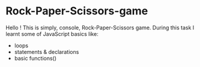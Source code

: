 # Rock-Paper-Scissors-game
Hello !
This is simply, console,  Rock-Paper-Scissors game.
During this task I learnt some of JavaScript basics like:
- loops
- statements & declarations
- basic functions() 